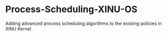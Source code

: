 # Process-Scheduling-XINU-OS
Adding advanced process scheduling algorithms to the existing policies in XINU Kernel
